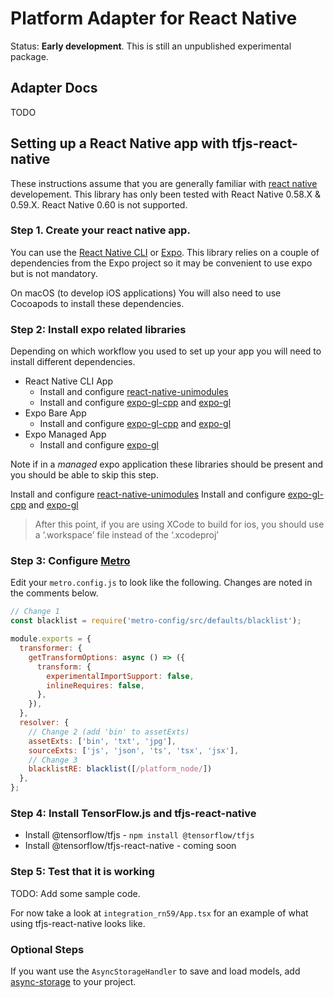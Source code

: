 # Platform Adapter for React Native

Status: __Early development__. This is still an unpublished experimental package.

## Adapter Docs

TODO

## Setting up a React Native app with tfjs-react-native

These instructions assume that you are generally familiar with [react native](https://facebook.github.io/react-native/) developement. This library has only been tested with React Native 0.58.X & 0.59.X. React Native 0.60 is not supported.

### Step 1. Create your react native app.

You can use the [React Native CLI](https://facebook.github.io/react-native/docs/getting-started) or [Expo](https://expo.io/). This library relies on a couple of dependencies from the Expo project so it may be convenient to use expo but is not mandatory.

On macOS (to develop iOS applications) You will also need to use Cocoapods to install these dependencies.

### Step 2: Install expo related libraries

Depending on which workflow you used to set up your app you will need to install different dependencies.

- React Native CLI App
  - Install and configure [react-native-unimodules](https://github.com/unimodules/react-native-unimodules)
  - Install and configure [expo-gl-cpp](https://github.com/expo/expo/tree/master/packages/expo-gl-cpp) and [expo-gl](https://github.com/expo/expo/tree/master/packages/expo-gl)
- Expo Bare App
  - Install and configure [expo-gl-cpp](https://github.com/expo/expo/tree/master/packages/expo-gl-cpp) and [expo-gl](https://github.com/expo/expo/tree/master/packages/expo-gl)
- Expo Managed App
  - Install and configure [expo-gl](https://github.com/expo/expo/tree/master/packages/expo-gl)


Note if in a _managed_ expo application these libraries should be present and you should be able to skip this step.

Install and configure [react-native-unimodules](https://github.com/unimodules/react-native-unimodules)
Install and configure [expo-gl-cpp](https://github.com/expo/expo/tree/master/packages/expo-gl-cpp) and [expo-gl](https://github.com/expo/expo/tree/master/packages/expo-gl)

> After this point, if you are using XCode to build for ios, you should use a ‘.workspace’ file instead of the ‘.xcodeproj’

### Step 3: Configure [Metro](https://facebook.github.io/metro/en/)

Edit your `metro.config.js` to look like the following. Changes are noted in
the comments below.

```js
// Change 1
const blacklist = require('metro-config/src/defaults/blacklist');

module.exports = {
  transformer: {
    getTransformOptions: async () => ({
      transform: {
        experimentalImportSupport: false,
        inlineRequires: false,
      },
    }),
  },
  resolver: {
    // Change 2 (add 'bin' to assetExts)
    assetExts: ['bin', 'txt', 'jpg'],
    sourceExts: ['js', 'json', 'ts', 'tsx', 'jsx'],
    // Change 3
    blacklistRE: blacklist([/platform_node/])
  },
};
```


### Step 4: Install TensorFlow.js and tfjs-react-native

- Install @tensorflow/tfjs - `npm install @tensorflow/tfjs`
- Install @tensorflow/tfjs-react-native - coming soon

### Step 5: Test that it is working

TODO: Add some sample code.

For now take a look at `integration_rn59/App.tsx` for an example of what using tfjs-react-native looks like.

### Optional Steps

If you want use the `AsyncStorageHandler` to save and load models, add [async-storage](https://github.com/react-native-community/async-storage) to your project.

